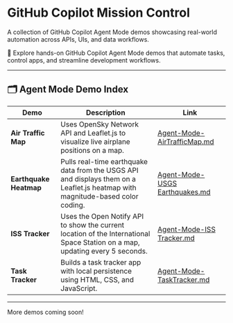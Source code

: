 # GitHub Copilot Mission Control

A collection of GitHub Copilot Agent Mode demos showcasing real-world automation across APIs, UIs, and data workflows.

🚀 Explore hands-on GitHub Copilot Agent Mode demos that automate tasks, control apps, and streamline development workflows.

---

## 🗂️ Agent Mode Demo Index

| Demo | Description | Link |
|------|-------------|------|
| **Air Traffic Map** | Uses OpenSky Network API and Leaflet.js to visualize live airplane positions on a map. | [Agent-Mode-AirTrafficMap.md](Agent-Mode-AirTrafficMap.md) |
| **Earthquake Heatmap** | Pulls real-time earthquake data from the USGS API and displays them on a Leaflet.js heatmap with magnitude-based color coding. | [Agent-Mode-USGS Earthquakes.md](Agent-Mode-USGS%20Earthquakes.md) |
| **ISS Tracker** | Uses the Open Notify API to show the current location of the International Space Station on a map, updating every 5 seconds. | [Agent-Mode-ISS Tracker.md](Agent-Mode-ISS%20Tracker.md) |
| **Task Tracker** | Builds a task tracker app with local persistence using HTML, CSS, and JavaScript. | [Agent-Mode-TaskTracker.md](Agent-Mode-TaskTracker.md) |


---

More demos coming soon!
